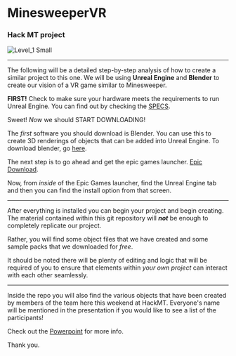 # MinesweeperVR
### Hack MT project

![Level_1 Small](https://user-images.githubusercontent.com/100747346/215318715-68d2d1b3-bab7-494c-a482-af74af9e8645.jpeg)


---

The following will be a detailed step-by-step analysis of how to create a similar project to this one. We will be using **Unreal Engine** and **Blender** to create our vision of a VR game similar to Minesweeper. 
  
**FIRST!** Check to make sure your hardware meets the requirements to run Unreal Engine. You can find out by checking the [SPECS](https://docs.unrealengine.com/5.0/en-US/hardware-and-software-specifications-for-unreal-engine/).

Sweet! *Now* we should START DOWNLOADING!

The *first* software you should download is Blender. You can use this to create 3D renderings of objects that can be added into Unreal Engine. To download blender, go [here](https://www.blender.org/download/).

The next step is to go ahead and get the epic games launcher. [Epic Download](https://store.epicgames.com/en-US/download).

Now, from *inside* of the Epic Games launcher, find the  Unreal Engine tab and then you can find the install option from that screen.

---

After everything is installed you can begin your project and begin creating. The material contained within this git repository will ***not*** be enough to completely replicate our project. 

Rather, you will find some object files that we have created and some sample packs that we downloaded for *free*.

It should be noted there will be plenty of editing and logic that will be required of you to ensure that elements within *your own project* can interact with each other seamlessly. 

---

Inside the repo you will also find the various objects that have been created by members of the team here this weekend at HackMT. Everyone's name will be mentioned in the presentation if you would like to see a list of the participants!

Check out the [Powerpoint](https://github.com/ndh4b/MinesweeperVR/blob/main/MTSweepers%20VR.pptx) for more info.

Thank you.
